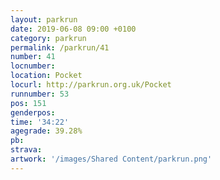 ```yaml
---
layout: parkrun
date: 2019-06-08 09:00 +0100
category: parkrun
permalink: /parkrun/41
number: 41
locnumber: 
location: Pocket
locurl: http://parkrun.org.uk/Pocket
runnumber: 53
pos: 151
genderpos: 
time: '34:22'
agegrade: 39.28%
pb: 
strava: 
artwork: '/images/Shared Content/parkrun.png'
---
```

